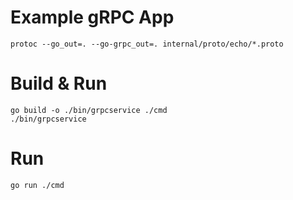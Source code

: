 # Example gRPC App

```shell
protoc --go_out=. --go-grpc_out=. internal/proto/echo/*.proto
```

# Build & Run

```shell
go build -o ./bin/grpcservice ./cmd
./bin/grpcservice
```

# Run

```shell
go run ./cmd
```